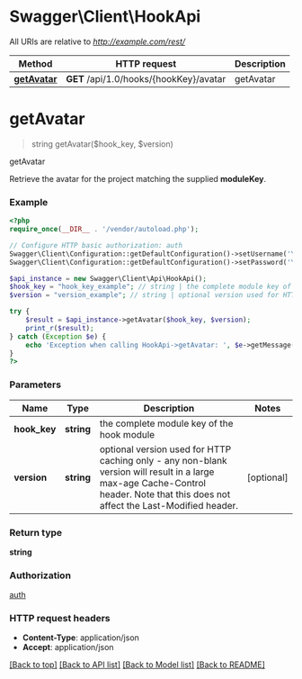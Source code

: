 # Swagger\Client\HookApi

All URIs are relative to *http://example.com/rest/*

Method | HTTP request | Description
------------- | ------------- | -------------
[**getAvatar**](HookApi.md#getAvatar) | **GET** /api/1.0/hooks/{hookKey}/avatar | getAvatar


# **getAvatar**
> string getAvatar($hook_key, $version)

getAvatar

Retrieve the avatar for the project matching the supplied <strong>moduleKey</strong>.

### Example
```php
<?php
require_once(__DIR__ . '/vendor/autoload.php');

// Configure HTTP basic authorization: auth
Swagger\Client\Configuration::getDefaultConfiguration()->setUsername('YOUR_USERNAME');
Swagger\Client\Configuration::getDefaultConfiguration()->setPassword('YOUR_PASSWORD');

$api_instance = new Swagger\Client\Api\HookApi();
$hook_key = "hook_key_example"; // string | the complete module key of the hook module
$version = "version_example"; // string | optional version used for HTTP caching only - any non-blank version will result in a large max-age Cache-Control header.                 Note that this does not affect the Last-Modified header.

try {
    $result = $api_instance->getAvatar($hook_key, $version);
    print_r($result);
} catch (Exception $e) {
    echo 'Exception when calling HookApi->getAvatar: ', $e->getMessage(), PHP_EOL;
}
?>
```

### Parameters

Name | Type | Description  | Notes
------------- | ------------- | ------------- | -------------
 **hook_key** | **string**| the complete module key of the hook module |
 **version** | **string**| optional version used for HTTP caching only - any non-blank version will result in a large max-age Cache-Control header.                 Note that this does not affect the Last-Modified header. | [optional]

### Return type

**string**

### Authorization

[auth](../../README.md#auth)

### HTTP request headers

 - **Content-Type**: application/json
 - **Accept**: application/json

[[Back to top]](#) [[Back to API list]](../../README.md#documentation-for-api-endpoints) [[Back to Model list]](../../README.md#documentation-for-models) [[Back to README]](../../README.md)


